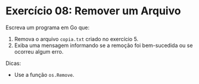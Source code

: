 # Exercício 08: Remover um Arquivo

Escreva um programa em Go que:

1. Remova o arquivo `copia.txt` criado no exercício 5.
2. Exiba uma mensagem informando se a remoção foi bem-sucedida ou se ocorreu algum erro.

Dicas:
- Use a função `os.Remove`. 